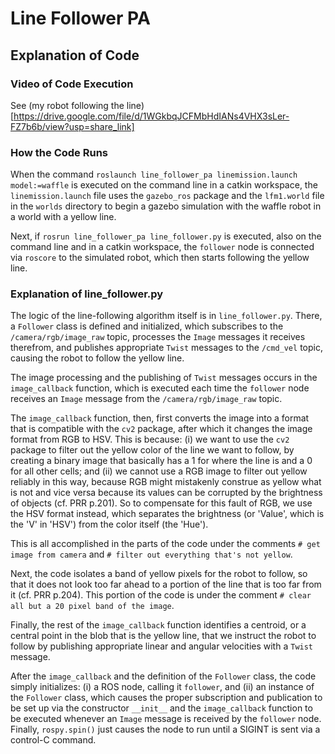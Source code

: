 # Line Follower PA

## Explanation of Code

### Video of Code Execution

See (my robot following the line)[https://drive.google.com/file/d/1WGkbqJCFMbHdIANs4VHX3sLer-FZ7b6b/view?usp=share_link]

### How the Code Runs

When the command `roslaunch line_follower_pa linemission.launch model:=waffle` is executed on the command line in a catkin workspace, the `linemission.launch` file uses the `gazebo_ros` package and the `lfm1.world` file in the `worlds` directory to begin a gazebo simulation with the waffle robot in a world with a yellow line.

Next, if `rosrun line_follower_pa line_follower.py` is executed, also on the command line and in a catkin workspace, the `follower` node is connected via `roscore` to the simulated robot, which then starts following the yellow line.

### Explanation of line_follower.py

The logic of the line-following algorithm itself is in `line_follower.py`. There, a `Follower` class is defined and initialized, which subscribes to the `/camera/rgb/image_raw` topic, processes the `Image` messages it receives therefrom, and publishes appropriate `Twist` messages to the `/cmd_vel` topic, causing the robot to follow the yellow line.

The image processing and the publishing of `Twist` messages occurs in the `image_callback` function, which is executed each time the `follower` node receives an `Image` message from the `/camera/rgb/image_raw` topic.

The `image_callback` function, then, first converts the image into a format that is compatible with the `cv2` package, after which it changes the image format from RGB to HSV. This is because: (i) we want to use the `cv2` package to filter out the yellow color of the line we want to follow, by creating a binary image that basically has a 1 for where the line is and a 0 for all other cells; and (ii) we cannot use a RGB image to filter out yellow reliably in this way, because RGB might mistakenly construe as yellow what is not and vice versa because its values can be corrupted by the brightness of objects (cf. PRR p.201). So to compensate for this fault of RGB, we use the HSV format instead, which separates the brightness (or 'Value', which is the 'V' in 'HSV') from the color itself (the 'Hue').

This is all accomplished in the parts of the code under the comments `# get image from camera` and `# filter out everything that's not yellow`.

Next, the code isolates a band of yellow pixels for the robot to follow, so that it does not look too far ahead to a portion of the line that is too far from it (cf. PRR p.204). This portion of the code is under the comment `# clear all but a 20 pixel band of the image`.

Finally, the rest of the `image_callback` function identifies a centroid, or a central point in the blob that is the yellow line, that we instruct the robot to follow by publishing appropriate linear and angular velocities with a `Twist` message.

After the `image_callback` and the definition of the `Follower` class, the code simply initializes: (i) a ROS node, calling it `follower`, and (ii) an instance of the `Follower` class, which causes the proper subscription and publication to be set up via the constructor `__init__` and the `image_callback` function to be executed whenever an `Image` message is received by the `follower` node. Finally, `rospy.spin()` just causes the node to run until a SIGINT is sent via a control-C command.

